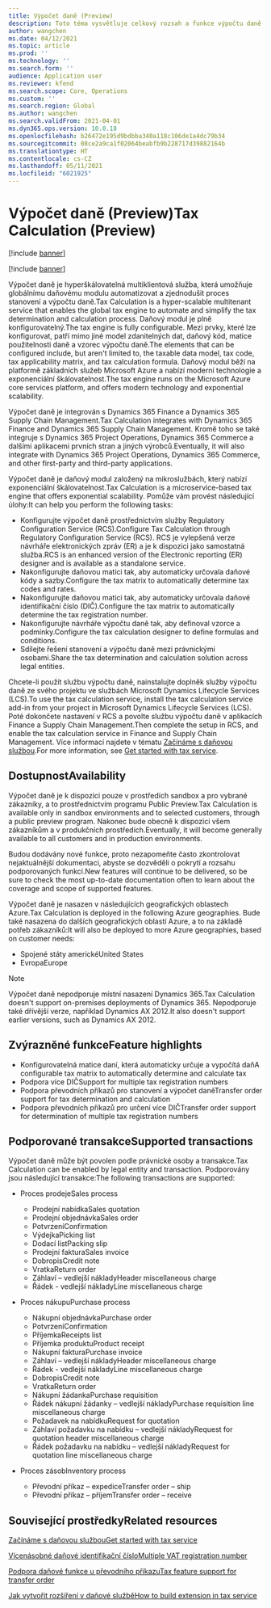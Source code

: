 ```yaml
---
title: Výpočet daně (Preview)
description: Toto téma vysvětluje celkový rozsah a funkce výpočtu daně.
author: wangchen
ms.date: 04/12/2021
ms.topic: article
ms.prod: ''
ms.technology: ''
ms.search.form: ''
audience: Application user
ms.reviewer: kfend
ms.search.scope: Core, Operations
ms.custom: ''
ms.search.region: Global
ms.author: wangchen
ms.search.validFrom: 2021-04-01
ms.dyn365.ops.version: 10.0.18
ms.openlocfilehash: b26472e195d9bdbba340a118c106de1a4dc79b34
ms.sourcegitcommit: 08ce2a9ca1f02064beabfb9b228717d39882164b
ms.translationtype: HT
ms.contentlocale: cs-CZ
ms.lasthandoff: 05/11/2021
ms.locfileid: "6021925"
---
```

# <a name="tax-calculation-preview"></a><span data-ttu-id="ad00b-103">Výpočet daně (Preview)</span><span class="sxs-lookup"><span data-stu-id="ad00b-103">Tax Calculation (Preview)</span></span>

[!include [banner](../includes/banner.md)]

[!include [banner](../includes/preview-banner.md)]

<span data-ttu-id="ad00b-104">Výpočet daně je hyperškálovatelná multiklientová služba, která umožňuje globálnímu daňovému modulu automatizovat a zjednodušit proces stanovení a výpočtu daně.</span><span class="sxs-lookup"><span data-stu-id="ad00b-104">Tax Calculation is a hyper-scalable multitenant service that enables the global tax engine to automate and simplify the tax determination and calculation process.</span></span> <span data-ttu-id="ad00b-105">Daňový modul je plně konfigurovatelný.</span><span class="sxs-lookup"><span data-stu-id="ad00b-105">The tax engine is fully configurable.</span></span> <span data-ttu-id="ad00b-106">Mezi prvky, které lze konfigurovat, patří mimo jiné model zdanitelných dat, daňový kód, matice použitelnosti daně a vzorec výpočtu daně.</span><span class="sxs-lookup"><span data-stu-id="ad00b-106">The elements that can be configured include, but aren't limited to, the taxable data model, tax code, tax applicability matrix, and tax calculation formula.</span></span> <span data-ttu-id="ad00b-107">Daňový modul běží na platformě základních služeb Microsoft Azure a nabízí moderní technologie a exponenciální škálovatelnost.</span><span class="sxs-lookup"><span data-stu-id="ad00b-107">The tax engine runs on the Microsoft Azure core services platform, and offers modern technology and exponential scalability.</span></span>

<span data-ttu-id="ad00b-108">Výpočet daně je integrován s Dynamics 365 Finance a Dynamics 365 Supply Chain Management.</span><span class="sxs-lookup"><span data-stu-id="ad00b-108">Tax Calculation integrates with Dynamics 365 Finance and Dynamics 365 Supply Chain Management.</span></span> <span data-ttu-id="ad00b-109">Kromě toho se také integruje s Dynamics 365 Project Operations, Dynamics 365 Commerce a dalšími aplikacemi prvních stran a jiných výrobců.</span><span class="sxs-lookup"><span data-stu-id="ad00b-109">Eventually, it will also integrate with Dynamics 365 Project Operations, Dynamics 365 Commerce, and other first-party and third-party applications.</span></span>

<span data-ttu-id="ad00b-110">Výpočet daně je daňový modul založený na mikroslužbách, který nabízí exponenciální škálovatelnost.</span><span class="sxs-lookup"><span data-stu-id="ad00b-110">Tax Calculation is a microservice-based tax engine that offers exponential scalability.</span></span> <span data-ttu-id="ad00b-111">Pomůže vám provést následující úlohy:</span><span class="sxs-lookup"><span data-stu-id="ad00b-111">It can help you perform the following tasks:</span></span>

- <span data-ttu-id="ad00b-112">Konfigurujte výpočet daně prostřednictvím služby Regulatory Configuration Service (RCS).</span><span class="sxs-lookup"><span data-stu-id="ad00b-112">Configure Tax Calculation through Regulatory Configuration Service (RCS).</span></span> <span data-ttu-id="ad00b-113">RCS je vylepšená verze návrháře elektronických zpráv (ER) a je k dispozici jako samostatná služba.</span><span class="sxs-lookup"><span data-stu-id="ad00b-113">RCS is an enhanced version of the Electronic reporting (ER) designer and is available as a standalone service.</span></span>
- <span data-ttu-id="ad00b-114">Nakonfigurujte daňovou matici tak, aby automaticky určovala daňové kódy a sazby.</span><span class="sxs-lookup"><span data-stu-id="ad00b-114">Configure the tax matrix to automatically determine tax codes and rates.</span></span>
- <span data-ttu-id="ad00b-115">Nakonfigurujte daňovou matici tak, aby automaticky určovala daňové identifikační číslo (DIČ).</span><span class="sxs-lookup"><span data-stu-id="ad00b-115">Configure the tax matrix to automatically determine the tax registration number.</span></span>
- <span data-ttu-id="ad00b-116">Nakonfigurujte návrháře výpočtu daně tak, aby definoval vzorce a podmínky.</span><span class="sxs-lookup"><span data-stu-id="ad00b-116">Configure the tax calculation designer to define formulas and conditions.</span></span>
- <span data-ttu-id="ad00b-117">Sdílejte řešení stanovení a výpočtu daně mezi právnickými osobami.</span><span class="sxs-lookup"><span data-stu-id="ad00b-117">Share the tax determination and calculation solution across legal entities.</span></span>

<span data-ttu-id="ad00b-118">Chcete-li použít službu výpočtu daně, nainstalujte doplněk služby výpočtu daně ze svého projektu ve službách Microsoft Dynamics Lifecycle Services (LCS).</span><span class="sxs-lookup"><span data-stu-id="ad00b-118">To use the tax calculation service, install the tax calculation service add-in from your project in Microsoft Dynamics Lifecycle Services (LCS).</span></span> <span data-ttu-id="ad00b-119">Poté dokončete nastavení v RCS a povolte službu výpočtu daně v aplikacích Finance a Supply Chain Management.</span><span class="sxs-lookup"><span data-stu-id="ad00b-119">Then complete the setup in RCS, and enable the tax calculation service in Finance and Supply Chain Management.</span></span> <span data-ttu-id="ad00b-120">Více informací najdete v tématu [Začínáme s daňovou službou](./global-get-started-with-tax-calculation-service.md).</span><span class="sxs-lookup"><span data-stu-id="ad00b-120">For more information, see [Get started with tax service](./global-get-started-with-tax-calculation-service.md).</span></span>

## <a name="availability"></a><span data-ttu-id="ad00b-121">Dostupnost</span><span class="sxs-lookup"><span data-stu-id="ad00b-121">Availability</span></span>

<span data-ttu-id="ad00b-122">Výpočet daně je k dispozici pouze v prostředích sandbox a pro vybrané zákazníky, a to prostřednictvím programu Public Preview.</span><span class="sxs-lookup"><span data-stu-id="ad00b-122">Tax Calculation is available only in sandbox environments and to selected customers, through a public preview program.</span></span> <span data-ttu-id="ad00b-123">Nakonec bude obecně k dispozici všem zákazníkům a v produkčních prostředích.</span><span class="sxs-lookup"><span data-stu-id="ad00b-123">Eventually, it will become generally available to all customers and in production environments.</span></span>

<span data-ttu-id="ad00b-124">Budou dodávány nové funkce, proto nezapomeňte často zkontrolovat nejaktuálnější dokumentaci, abyste se dozvěděli o pokrytí a rozsahu podporovaných funkcí.</span><span class="sxs-lookup"><span data-stu-id="ad00b-124">New features will continue to be delivered, so be sure to check the most up-to-date documentation often to learn about the coverage and scope of supported features.</span></span>

<span data-ttu-id="ad00b-125">Výpočet daně je nasazen v následujících geografických oblastech Azure.</span><span class="sxs-lookup"><span data-stu-id="ad00b-125">Tax Calculation is deployed in the following Azure geographies.</span></span> <span data-ttu-id="ad00b-126">Bude také nasazena do dalších geografických oblastí Azure, a to na základě potřeb zákazníků:</span><span class="sxs-lookup"><span data-stu-id="ad00b-126">It will also be deployed to more Azure geographies, based on customer needs:</span></span>

- <span data-ttu-id="ad00b-127">Spojené státy americké</span><span class="sxs-lookup"><span data-stu-id="ad00b-127">United States</span></span>
- <span data-ttu-id="ad00b-128">Evropa</span><span class="sxs-lookup"><span data-stu-id="ad00b-128">Europe</span></span>

> [!NOTE]
> <span data-ttu-id="ad00b-129">Výpočet daně nepodporuje místní nasazení Dynamics 365.</span><span class="sxs-lookup"><span data-stu-id="ad00b-129">Tax Calculation doesn't support on-premises deployments of Dynamics 365.</span></span> <span data-ttu-id="ad00b-130">Nepodporuje také dřívější verze, například Dynamics AX 2012.</span><span class="sxs-lookup"><span data-stu-id="ad00b-130">It also doesn't support earlier versions, such as Dynamics AX 2012.</span></span>

## <a name="feature-highlights"></a><span data-ttu-id="ad00b-131">Zvýrazněné funkce</span><span class="sxs-lookup"><span data-stu-id="ad00b-131">Feature highlights</span></span>

- <span data-ttu-id="ad00b-132">Konfigurovatelná matice daní, která automaticky určuje a vypočítá daň</span><span class="sxs-lookup"><span data-stu-id="ad00b-132">A configurable tax matrix to automatically determine and calculate tax</span></span>
- <span data-ttu-id="ad00b-133">Podpora více DIČ</span><span class="sxs-lookup"><span data-stu-id="ad00b-133">Support for multiple tax registration numbers</span></span>
- <span data-ttu-id="ad00b-134">Podpora převodních příkazů pro stanovení a výpočet daně</span><span class="sxs-lookup"><span data-stu-id="ad00b-134">Transfer order support for tax determination and calculation</span></span>
- <span data-ttu-id="ad00b-135">Podpora převodních příkazů pro určení více DIČ</span><span class="sxs-lookup"><span data-stu-id="ad00b-135">Transfer order support for determination of multiple tax registration numbers</span></span>

## <a name="supported-transactions"></a><span data-ttu-id="ad00b-136">Podporované transakce</span><span class="sxs-lookup"><span data-stu-id="ad00b-136">Supported transactions</span></span>

<span data-ttu-id="ad00b-137">Výpočet daně může být povolen podle právnické osoby a transakce.</span><span class="sxs-lookup"><span data-stu-id="ad00b-137">Tax Calculation can be enabled by legal entity and transaction.</span></span> <span data-ttu-id="ad00b-138">Podporovány jsou následující transakce:</span><span class="sxs-lookup"><span data-stu-id="ad00b-138">The following transactions are supported:</span></span>

- <span data-ttu-id="ad00b-139">Proces prodeje</span><span class="sxs-lookup"><span data-stu-id="ad00b-139">Sales process</span></span>

    - <span data-ttu-id="ad00b-140">Prodejní nabídka</span><span class="sxs-lookup"><span data-stu-id="ad00b-140">Sales quotation</span></span>
    - <span data-ttu-id="ad00b-141">Prodejní objednávka</span><span class="sxs-lookup"><span data-stu-id="ad00b-141">Sales order</span></span>
    - <span data-ttu-id="ad00b-142">Potvrzení</span><span class="sxs-lookup"><span data-stu-id="ad00b-142">Confirmation</span></span>
    - <span data-ttu-id="ad00b-143">Výdejka</span><span class="sxs-lookup"><span data-stu-id="ad00b-143">Picking list</span></span>
    - <span data-ttu-id="ad00b-144">Dodací list</span><span class="sxs-lookup"><span data-stu-id="ad00b-144">Packing slip</span></span>
    - <span data-ttu-id="ad00b-145">Prodejní faktura</span><span class="sxs-lookup"><span data-stu-id="ad00b-145">Sales invoice</span></span>
    - <span data-ttu-id="ad00b-146">Dobropis</span><span class="sxs-lookup"><span data-stu-id="ad00b-146">Credit note</span></span>
    - <span data-ttu-id="ad00b-147">Vratka</span><span class="sxs-lookup"><span data-stu-id="ad00b-147">Return order</span></span>
    - <span data-ttu-id="ad00b-148">Záhlaví – vedlejší náklady</span><span class="sxs-lookup"><span data-stu-id="ad00b-148">Header miscellaneous charge</span></span>
    - <span data-ttu-id="ad00b-149">Řádek - vedlejší náklady</span><span class="sxs-lookup"><span data-stu-id="ad00b-149">Line miscellaneous charge</span></span>

- <span data-ttu-id="ad00b-150">Proces nákupu</span><span class="sxs-lookup"><span data-stu-id="ad00b-150">Purchase process</span></span>

    - <span data-ttu-id="ad00b-151">Nákupní objednávka</span><span class="sxs-lookup"><span data-stu-id="ad00b-151">Purchase order</span></span>
    - <span data-ttu-id="ad00b-152">Potvrzení</span><span class="sxs-lookup"><span data-stu-id="ad00b-152">Confirmation</span></span>
    - <span data-ttu-id="ad00b-153">Příjemka</span><span class="sxs-lookup"><span data-stu-id="ad00b-153">Receipts list</span></span>
    - <span data-ttu-id="ad00b-154">Příjemka produktu</span><span class="sxs-lookup"><span data-stu-id="ad00b-154">Product receipt</span></span>
    - <span data-ttu-id="ad00b-155">Nákupní faktura</span><span class="sxs-lookup"><span data-stu-id="ad00b-155">Purchase invoice</span></span>
    - <span data-ttu-id="ad00b-156">Záhlaví – vedlejší náklady</span><span class="sxs-lookup"><span data-stu-id="ad00b-156">Header miscellaneous charge</span></span>
    - <span data-ttu-id="ad00b-157">Řádek - vedlejší náklady</span><span class="sxs-lookup"><span data-stu-id="ad00b-157">Line miscellaneous charge</span></span>
    - <span data-ttu-id="ad00b-158">Dobropis</span><span class="sxs-lookup"><span data-stu-id="ad00b-158">Credit note</span></span>
    - <span data-ttu-id="ad00b-159">Vratka</span><span class="sxs-lookup"><span data-stu-id="ad00b-159">Return order</span></span>
    - <span data-ttu-id="ad00b-160">Nákupní žádanka</span><span class="sxs-lookup"><span data-stu-id="ad00b-160">Purchase requisition</span></span>
    - <span data-ttu-id="ad00b-161">Řádek nákupní žádanky – vedlejší náklady</span><span class="sxs-lookup"><span data-stu-id="ad00b-161">Purchase requisition line miscellaneous charge</span></span>
    - <span data-ttu-id="ad00b-162">Požadavek na nabídku</span><span class="sxs-lookup"><span data-stu-id="ad00b-162">Request for quotation</span></span>
    - <span data-ttu-id="ad00b-163">Záhlaví požadavku na nabídku – vedlejší náklady</span><span class="sxs-lookup"><span data-stu-id="ad00b-163">Request for quotation header miscellaneous charge</span></span>
    - <span data-ttu-id="ad00b-164">Řádek požadavku na nabídku – vedlejší náklady</span><span class="sxs-lookup"><span data-stu-id="ad00b-164">Request for quotation line miscellaneous charge</span></span>

- <span data-ttu-id="ad00b-165">Proces zásob</span><span class="sxs-lookup"><span data-stu-id="ad00b-165">Inventory process</span></span>

    - <span data-ttu-id="ad00b-166">Převodní příkaz – expedice</span><span class="sxs-lookup"><span data-stu-id="ad00b-166">Transfer order – ship</span></span>
    - <span data-ttu-id="ad00b-167">Převodní příkaz – příjem</span><span class="sxs-lookup"><span data-stu-id="ad00b-167">Transfer order – receive</span></span>

## <a name="related-resources"></a><span data-ttu-id="ad00b-168">Související prostředky</span><span class="sxs-lookup"><span data-stu-id="ad00b-168">Related resources</span></span>

[<span data-ttu-id="ad00b-169">Začínáme s daňovou službou</span><span class="sxs-lookup"><span data-stu-id="ad00b-169">Get started with tax service</span></span>](./global-get-started-with-tax-calculation-service.md)

[<span data-ttu-id="ad00b-170">Vícenásobné daňové identifikační číslo</span><span class="sxs-lookup"><span data-stu-id="ad00b-170">Multiple VAT registration number</span></span>](./emea-multiple-vat-registration-numbers.md)

[<span data-ttu-id="ad00b-171">Podpora daňové funkce u převodního příkazu</span><span class="sxs-lookup"><span data-stu-id="ad00b-171">Tax feature support for transfer order</span></span>](./tasks/tax-feature-support-for-transfer-order.md)

[<span data-ttu-id="ad00b-172">Jak vytvořit rozšíření v daňové službě</span><span class="sxs-lookup"><span data-stu-id="ad00b-172">How to build extension in tax service</span></span>](./tax-service-add-data-fields-tax-integration-by-extension.md)